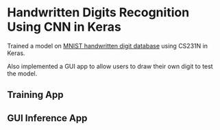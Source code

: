 # Handwritten Digits Recognition Using CNN in Keras
 
Trained a model on [MNIST handwritten digit database](http://yann.lecun.com/exdb/mnist/) using CS231N in Keras.

Also implemented a GUI app to allow users to draw their own digit to test the model.


## Training App

## GUI Inference App